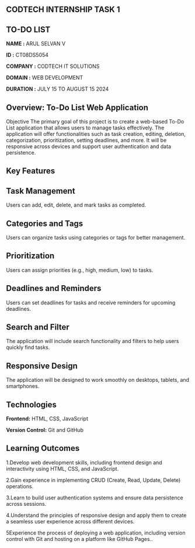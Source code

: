 ## CODTECH INTERNSHIP TASK 1

## TO-DO LIST

**NAME :** ARUL SELVAN V

**ID :** CT08DS5054

**COMPANY :** CODTECH IT SOLUTIONS

**DOMAIN :** WEB DEVELOPMENT

**DURATION :** JULY 15 TO AUGUST 15 2024

## Overview: To-Do List Web Application
Objective
The primary goal of this project is to create a web-based To-Do List application that allows users to manage tasks effectively. The application will offer functionalities such as task creation, editing, deletion, categorization, prioritization, setting deadlines, and more. It will be responsive across devices and support user authentication and data persistence.

## Key Features

## Task Management

Users can add, edit, delete, and mark tasks as completed.

## Categories and Tags

Users can organize tasks using categories or tags for better management.

## Prioritization

Users can assign priorities (e.g., high, medium, low) to tasks.

## Deadlines and Reminders

Users can set deadlines for tasks and receive reminders for upcoming deadlines.

## Search and Filter

The application will include search functionality and filters to help users quickly find tasks.

## Responsive Design

The application will be designed to work smoothly on desktops, tablets, and smartphones.

## Technologies
**Frontend:** HTML, CSS, JavaScript

**Version Control:** Git and GitHub

## Learning Outcomes

1.Develop web development skills, including frontend design and interactivity using HTML, CSS, and JavaScript.

2.Gain experience in implementing CRUD (Create, Read, Update, Delete) operations.

3.Learn to build user authentication systems and ensure data persistence across sessions.

4.Understand the principles of responsive design and apply them to create a seamless user experience across different devices.

5Experience the process of deploying a web application, including version control with Git and hosting on a platform like GitHub Pages..
